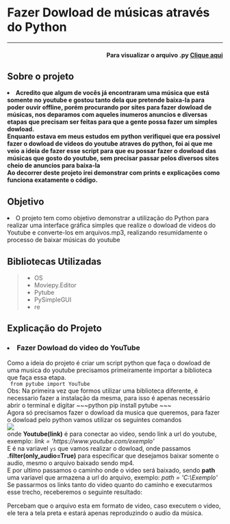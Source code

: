 <h1> Fazer Dowload de músicas através do Python </h1>
<hr>

<h4 align='right'>Para visualizar o arquivo .py <a href='Mp3_Dowloader.py'> Clique aqui </a> </h4>

<h2>Sobre o projeto </h2>
<li> <b>Acredito que algum de vocês já encontraram uma música que está somente no youtube e gostou tanto dela que pretende baixa-la para poder ouvir offline, porém procurando por sites para fazer dowload de músicas, nos deparamos com aqueles inumeros anuncios e diversas etapas que precisam ser feitas para que a gente possa fazer um simples dowload. <br>
Enquanto estava em meus estudos em python verifiquei que era possivel fazer o dowload de videos do youtube atraves do python, foi ai que me veio a ideia de fazer esse script para que eu possar fazer o dowload das músicas que gosto do youtube, sem precisar passar pelos diversos sites cheio de anuncios para baixa-la <br>
Ao decorrer deste projeto irei demonstrar com prints e explicações como funciona exatamente o código. </b>
</li>

<h2>Objetivo</h2>
<li> O projeto tem como objetivo demonstrar a utilização do Python para realizar uma interface gráfica simples que realize o dowload de videos do Youtube e converte-los em arquivos.mp3, realizando resumidamente o processo de baixar músicas do youtube</li>

<h2>Bibliotecas Utilizadas </h2>
<blockquote>
    <ul> 
        <li> OS </li> 
        <li> Moviepy.Editor </li>
        <li> Pytube </li> 
        <li> PySimpleGUI </li> 
        <li> re </li> 
    </ul> 
</blockquote>

<h2> Explicação do Projeto </h2>
<h3><li>  Fazer Dowload do video do YouTube  </li></h3>
<p>Como a ideia do projeto é criar um script python que faça o dowload de uma musica do youtube precisamos primeiramente importar a biblioteca que faça essa etapa. <br>
<code> from pytube import YouTube </code>
<br>
Obs: Na primeira vez que formos utilizar uma biblioteca diferente, é necessario fazer a instalação da mesma, para isso é apenas necessário abrir o terminal e digitar
~~~python
pip install pytube 
~~~ <br>
Agora só precisamos fazer o dowload da musica que queremos, para fazer o dowload pelo python vamos utilizar os seguintes comandos <br>
<img src='/Imagens/exemplo_pytube.png'>
<br>
onde <b>Youtube(link)</b> é para conectar ao video, sendo link a url do youtube, exemplo: <i> link = 'https://www.youtube.com/exemplo'</i>
<br>
E é na variavel <code>ys</code> que vamos realizar o dowload, onde passamos <b>.filter(only_audio=True)</b> para especificar que desejamos baixar somente o audio, mesmo o arquivo baixado sendo mp4. <br>
</b> E por ultimo passamos o caminho onde o video será baixado, sendo <b> path </b> uma variavel que armazena a url do arquivo, exemplo: <i> path = 'C:\Exemplo' </i>
<br>
Se passarmos os links tanto do video quanto do caminho e executarmos esse trecho, receberemos o seguinte resultado:
<br><img src='/Imagens/exemplo_musica.mp4.png' width='15px' height='15px'><br>
Percebam que o arquivo esta em formato de video, caso executem o video, ele tera a tela preta e estará apenas reproduzindo o audio da música.